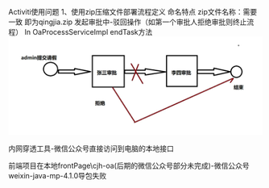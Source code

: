 Activiti使用问题
1、使用zip压缩文件部署流程定义
命名特点
zip文件名称：需要<process id ="qingjia"> 一致 即为qingjia.zip
发起审批中-驳回操作（如第一个审批人拒绝审批则终止流程）
In OaProcessServiceImpl endTask方法
![img.png](img.png)

内网穿透工具-微信公众号直接访问到电脑的本地接口

前端项目在本地frontPage\cjh-oa(后期的微信公众号部分未完成)-微信公众号weixin-java-mp-4.1.0导包失败